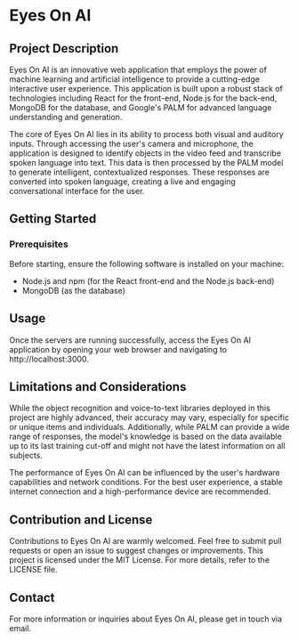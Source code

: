 # Eyes On AI

## Project Description

Eyes On AI is an innovative web application that employs the power of machine learning and artificial intelligence to provide a cutting-edge interactive user experience. This application is built upon a robust stack of technologies including React for the front-end, Node.js for the back-end, MongoDB for the database, and Google's PALM for advanced language understanding and generation.

The core of Eyes On AI lies in its ability to process both visual and auditory inputs. Through accessing the user's camera and microphone, the application is designed to identify objects in the video feed and transcribe spoken language into text. This data is then processed by the PALM model to generate intelligent, contextualized responses. These responses are converted into spoken language, creating a live and engaging conversational interface for the user.

## Getting Started

### Prerequisites

Before starting, ensure the following software is installed on your machine:

- Node.js and npm (for the React front-end and the Node.js back-end)
- MongoDB (as the database)

## Usage

Once the servers are running successfully, access the Eyes On AI application by opening your web browser and navigating to http://localhost:3000.

## Limitations and Considerations

While the object recognition and voice-to-text libraries deployed in this project are highly advanced, their accuracy may vary, especially for specific or unique items and individuals. Additionally, while PALM can provide a wide range of responses, the model's knowledge is based on the data available up to its last training cut-off and might not have the latest information on all subjects.

The performance of Eyes On AI can be influenced by the user's hardware capabilities and network conditions. For the best user experience, a stable internet connection and a high-performance device are recommended.

## Contribution and License

Contributions to Eyes On AI are warmly welcomed. Feel free to submit pull requests or open an issue to suggest changes or improvements. This project is licensed under the MIT License. For more details, refer to the LICENSE file.

## Contact

For more information or inquiries about Eyes On AI, please get in touch via email.
